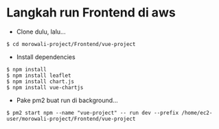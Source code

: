 # Langkah run Frontend di aws
* Clone dulu, lalu...
```shell
$ cd morowali-project/Frontend/vue-project
```
* Install dependencies
```shell
$ npm install
$ npm install leaflet
$ npm install chart.js
$ npm install vue-chartjs
```
* Pake pm2 buat run di background...
```shell
$ pm2 start npm --name "vue-project" -- run dev --prefix /home/ec2-user/morowali-project/Frontend/vue-project
```